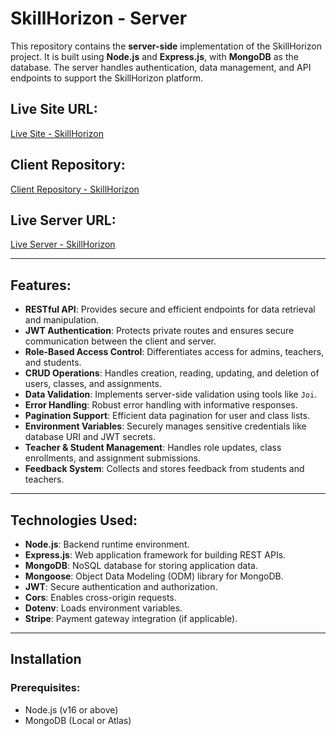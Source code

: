 # SkillHorizon - Server

This repository contains the **server-side** implementation of the SkillHorizon project. It is built using **Node.js** and **Express.js**, with **MongoDB** as the database. The server handles authentication, data management, and API endpoints to support the SkillHorizon platform.

## Live Site URL:
[Live Site - SkillHorizon](https://skillhorizon-11d1f.web.app/)

## Client Repository:
[Client Repository - SkillHorizon](https://github.com/Programming-Hero-Web-Course4/b10a12-client-side-Nabilabintaakter)

## Live Server URL:
[Live Server - SkillHorizon](https://b10-a12-skill-horizon-server.vercel.app/)

---

## Features:
- **RESTful API**: Provides secure and efficient endpoints for data retrieval and manipulation.
- **JWT Authentication**: Protects private routes and ensures secure communication between the client and server.
- **Role-Based Access Control**: Differentiates access for admins, teachers, and students.
- **CRUD Operations**: Handles creation, reading, updating, and deletion of users, classes, and assignments.
- **Data Validation**: Implements server-side validation using tools like `Joi`.
- **Error Handling**: Robust error handling with informative responses.
- **Pagination Support**: Efficient data pagination for user and class lists.
- **Environment Variables**: Securely manages sensitive credentials like database URI and JWT secrets.
- **Teacher & Student Management**: Handles role updates, class enrollments, and assignment submissions.
- **Feedback System**: Collects and stores feedback from students and teachers.

---

## Technologies Used:
- **Node.js**: Backend runtime environment.
- **Express.js**: Web application framework for building REST APIs.
- **MongoDB**: NoSQL database for storing application data.
- **Mongoose**: Object Data Modeling (ODM) library for MongoDB.
- **JWT**: Secure authentication and authorization.
- **Cors**: Enables cross-origin requests.
- **Dotenv**: Loads environment variables.
- **Stripe**: Payment gateway integration (if applicable).

---

## Installation

### Prerequisites:
- Node.js (v16 or above)
- MongoDB (Local or Atlas)
